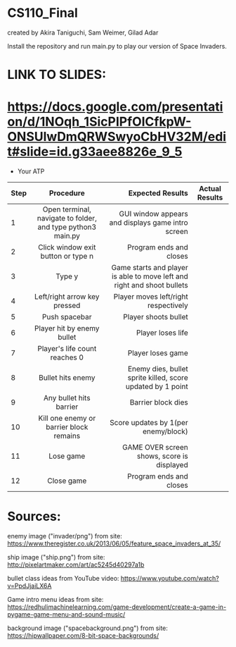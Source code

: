# CS110_Final
created by Akira Taniguchi, Sam Weimer, Gilad Adar

Install the repository and run main.py to play our version of Space Invaders.

# LINK TO SLIDES:
# https://docs.google.com/presentation/d/1NOqh_1SicPIPfOICfkpW-ONSUlwDmQRWSwyoCbHV32M/edit#slide=id.g33aee8826e_9_5

* Your ATP

| Step                  | Procedure     | Expected Results  | Actual Results |
| ----------------------|:-------------:| -----------------:| -------------- |
|  1  | Open terminal, navigate to folder, and type python3 main.py  | GUI window appears and displays game intro screen  |          |
|  2  | Click window exit button or type n  | Program ends and closes  |                 |
|  3  | Type y | Game starts and player is able to move left and right and shoot bullets  |           |
|  4  | Left/right arrow key pressed  | Player moves left/right respectively  |            |
|  5  | Push spacebar  | Player shoots bullet  |           |
|  6  | Player hit by enemy bullet  | Player loses life  |            |
|  7  | Player's life count reaches 0  | Player loses game  |            |
|  8  | Bullet hits enemy  | Enemy dies, bullet sprite killed, score updated by 1 point  |           |
|  9  | Any bullet hits barrier  | Barrier block dies  |             |
|  10  | Kill one enemy or barrier block remains  | Score updates by 1(per enemy/block)  |            |
|  11  | Lose game  | GAME OVER screen shows, score is displayed  |           |
|  12  | Close game  | Program ends and closes  |           |

# Sources:
enemy image ("invader/png") from site: https://www.theregister.co.uk/2013/06/05/feature_space_invaders_at_35/

ship image ("ship.png") from site: http://pixelartmaker.com/art/ac5245d40297a1b

bullet class ideas from YouTube video: https://www.youtube.com/watch?v=PpdJjaiLX6A

Game intro menu ideas from site: https://redhulimachinelearning.com/game-development/create-a-game-in-pygame-game-menu-and-sound-music/

background image ("spacebackground.png") from site: https://hipwallpaper.com/8-bit-space-backgrounds/
